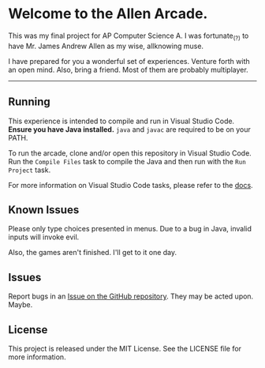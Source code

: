 # Welcome to the Allen Arcade.

This was my final project for AP Computer Science A. I was fortunate<sub>(?)</sub> to have Mr. James Andrew Allen as my wise, allknowing muse.

I have prepared for you a wonderful set of experiences. Venture forth with an open mind. Also, bring a friend. Most of them are probably multiplayer.

---


## Running
This experience is intended to compile and run in Visual Studio Code. **Ensure you have Java installed.** `java` and `javac` are required to be on your PATH.

To run the arcade, clone and/or open this repository in Visual Studio Code. Run the `Compile Files` task to compile the Java and then run with the `Run Project` task.

For more information on Visual Studio Code tasks, please refer to the [docs](https://code.visualstudio.com/docs/editor/tasks).


## Known Issues
Please only type choices presented in menus. Due to a bug in Java, invalid inputs will invoke evil.

Also, the games aren't finished. I'll get to it one day.


## Issues
Report bugs in an [Issue on the GitHub repository](https://www.github.com/frqstbite/allen_arcade/issues). They may be acted upon. Maybe.


## License
This project is released under the MIT License. See the LICENSE file for more information.